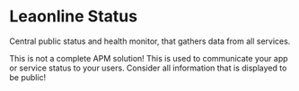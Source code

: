 # Leaonline Status

Central public status and health monitor, that gathers data from all services.

This is not a complete APM solution! This is used to communicate your app or
service status to your users. Consider all information that is displayed to be
public!
